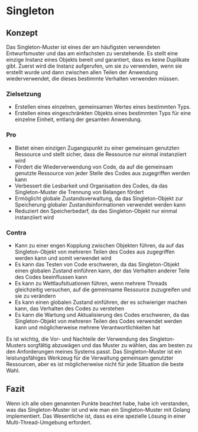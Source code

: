 # Singleton

## Konzept

Das Singleton-Muster ist eines der am häufigsten verwendeten Entwurfsmuster und das am einfachsten zu verstehende. Es stellt eine einzige Instanz eines Objekts bereit und garantiert, dass es keine Duplikate gibt. Zuerst wird die Instanz aufgerufen, um sie zu verwenden, wenn sie erstellt wurde und dann zwischen allen Teilen der Anwendung wiederverwendet, die dieses bestimmte Verhalten verwenden müssen.

### Zielsetzung

* Erstellen eines einzelnen, gemeinsamen Wertes eines bestimmten Typs.
* Erstellen eines eingeschränkten Objekts eines bestimmten Typs für eine einzelne Einheit, entlang der gesamten Anwendung.

### Pro

* Bietet einen einzigen Zugangspunkt zu einer gemeinsam genutzten Ressource und stellt sicher, dass die Ressource nur einmal instanziiert wird
* Fördert die Wiederverwendung von Code, da auf die gemeinsam genutzte Ressource von jeder Stelle des Codes aus zugegriffen werden kann
* Verbessert die Lesbarkeit und Organisation des Codes, da das Singleton-Muster die Trennung von Belangen fördert
* Ermöglicht globale Zustandsverwaltung, da das Singleton-Objekt zur Speicherung globaler Zustandsinformationen verwendet werden kann
* Reduziert den Speicherbedarf, da das Singleton-Objekt nur einmal instanziiert wird

### Contra

* Kann zu einer engen Kopplung zwischen Objekten führen, da auf das Singleton-Objekt von mehreren Teilen des Codes aus zugegriffen werden kann und somit verwendet wird
* Es kann das Testen von Code erschweren, da das Singleton-Objekt einen globalen Zustand einführen kann, der das Verhalten anderer Teile des Codes beeinflussen kann
* Es kann zu Wettlaufsituationen führen, wenn mehrere Threads gleichzeitig versuchen, auf die gemeinsame Ressource zuzugreifen und sie zu verändern
* Es kann einen globalen Zustand einführen, der es schwieriger machen kann, das Verhalten des Codes zu verstehen
* Es kann die Wartung und Aktualisierung des Codes erschweren, da das Singleton-Objekt von mehreren Teilen des Codes verwendet werden kann und möglicherweise mehrere Verantwortlichkeiten hat

Es ist wichtig, die Vor- und Nachteile der Verwendung des Singleton-Musters sorgfältig abzuwägen und das Muster zu wählen, das am besten zu den Anforderungen meines Systems passt. Das Singleton-Muster ist ein leistungsfähiges Werkzeug für die Verwaltung gemeinsam genutzter Ressourcen, aber es ist möglicherweise nicht für jede Situation die beste Wahl.

## Fazit

Wenn ich alle oben genannten Punkte beachtet habe, habe ich verstanden, was das Singleton-Muster ist und wie man ein Singleton-Muster mit Golang implementiert. Das Wesentliche ist, dass es eine spezielle Lösung in einer Multi-Thread-Umgebung erfordert.
